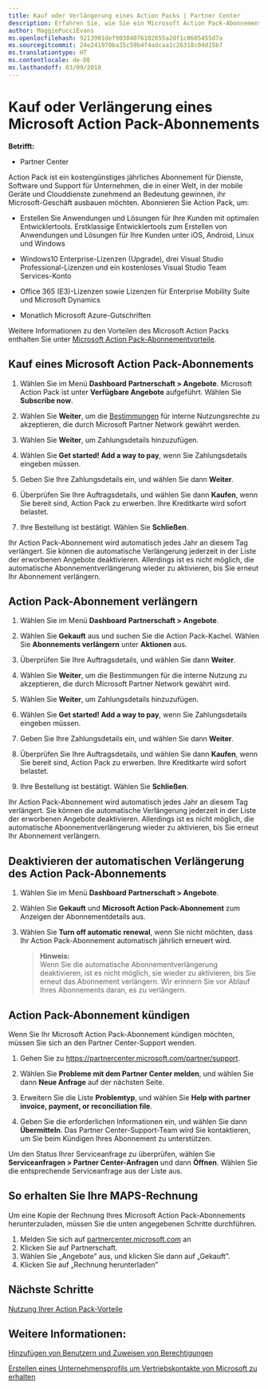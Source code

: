 ```yaml
---
title: Kauf oder Verlängerung eines Action Packs | Partner Center
description: Erfahren Sie, wie Sie ein Microsoft Action Pack-Abonnement kaufen oder verlängern.
author: MaggiePucciEvans
ms.openlocfilehash: 9213901def90384076102655a2df1c0605455d7a
ms.sourcegitcommit: 24e241970ba35c59b4f4adcaa1c26318c04d15b7
ms.translationtype: HT
ms.contentlocale: de-DE
ms.lasthandoff: 03/09/2018
---
```

# <a name="purchase-or-renew-a-microsoft-action-pack-subscription"></a>Kauf oder Verlängerung eines Microsoft Action Pack-Abonnements

**Betrifft:**

-  Partner Center


Action Pack ist ein kostengünstiges jährliches Abonnement für Dienste, Software und Support für Unternehmen, die in einer Welt, in der mobile Geräte und Clouddienste zunehmend an Bedeutung gewinnen, ihr Microsoft-Geschäft ausbauen möchten. Abonnieren Sie Action Pack, um:

- Erstellen Sie Anwendungen und Lösungen für Ihre Kunden mit optimalen Entwicklertools. Erstklassige Entwicklertools zum Erstellen von Anwendungen und Lösungen für Ihre Kunden unter iOS, Android, Linux und Windows 

- Windows10 Enterprise-Lizenzen (Upgrade), drei Visual Studio Professional-Lizenzen und ein kostenloses Visual Studio Team Services-Konto 

- Office 365 (E3)-Lizenzen sowie Lizenzen für Enterprise Mobility Suite und Microsoft Dynamics 

- Monatlich Microsoft Azure-Gutschriften

Weitere Informationen zu den Vorteilen des Microsoft Action Packs enthalten Sie unter [Microsoft Action Pack-Abonnementvorteile](mpn-action-pack-subscription-benefits.md). 


## <a name="purchase-a-microsoft-action-pack-subscription"></a>Kauf eines Microsoft Action Pack-Abonnements

1. Wählen Sie im Menü **Dashboard** **Partnerschaft > Angebote**. Microsoft Action Pack ist unter **Verfügbare Angebote** aufgeführt. Wählen Sie **Subscribe now**. 

2. Wählen Sie **Weiter**, um die [Bestimmungen](https://go.microsoft.com/fwlink/?linkid=842232) für interne Nutzungsrechte zu akzeptieren, die durch Microsoft Partner Network gewährt werden.  

3. Wählen Sie **Weiter**, um Zahlungsdetails hinzuzufügen. 

4. Wählen Sie **Get started! Add a way to pay**, wenn Sie Zahlungsdetails eingeben müssen. 

5. Geben Sie Ihre Zahlungsdetails ein, und wählen Sie dann **Weiter**.

6. Überprüfen Sie Ihre Auftragsdetails, und wählen Sie dann **Kaufen**, wenn Sie bereit sind, Action Pack zu erwerben. Ihre Kreditkarte wird sofort belastet.

7. Ihre Bestellung ist bestätigt. Wählen Sie **Schließen**.

Ihr Action Pack-Abonnement wird automatisch jedes Jahr an diesem Tag verlängert. Sie können die automatische Verlängerung jederzeit in der Liste der erworbenen Angebote deaktivieren. Allerdings ist es nicht möglich, die automatische Abonnementverlängerung wieder zu aktivieren, bis Sie erneut Ihr Abonnement verlängern. 


## <a name="renew-your-action-pack-subscription"></a>Action Pack-Abonnement verlängern

1. Wählen Sie im Menü **Dashboard** **Partnerschaft > Angebote**.  

2. Wählen Sie **Gekauft** aus und suchen Sie die Action Pack-Kachel. Wählen Sie **Abonnements verlängern** unter **Aktionen** aus.  

3. Überprüfen Sie Ihre Auftragsdetails, und wählen Sie dann **Weiter**.

4. Wählen Sie **Weiter**, um die Bestimmungen für die interne Nutzung zu akzeptieren, die durch Microsoft Partner Network gewährt wird.  

5. Wählen Sie **Weiter**, um Zahlungsdetails hinzuzufügen. 

6. Wählen Sie **Get started! Add a way to pay**, wenn Sie Zahlungsdetails eingeben müssen. 

7. Geben Sie Ihre Zahlungsdetails ein, und wählen Sie dann **Weiter**.

8. Überprüfen Sie Ihre Auftragsdetails, und wählen Sie dann **Kaufen**, wenn Sie bereit sind, Action Pack zu erwerben. Ihre Kreditkarte wird sofort belastet.

9. Ihre Bestellung ist bestätigt. Wählen Sie **Schließen**.

Ihr Action Pack-Abonnement wird automatisch jedes Jahr an diesem Tag verlängert. Sie können die automatische Verlängerung jederzeit in der Liste der erworbenen Angebote deaktivieren. Allerdings ist es nicht möglich, die automatische Abonnementverlängerung wieder zu aktivieren, bis Sie erneut Ihr Abonnement verlängern. 


## <a name="turn-off-automatic-action-pack-subscription-renewal"></a>Deaktivieren der automatischen Verlängerung des Action Pack-Abonnements

1. Wählen Sie im Menü **Dashboard** **Partnerschaft > Angebote**. 

2. Wählen Sie **Gekauft** und **Microsoft Action Pack-Abonnement** zum Anzeigen der Abonnementdetails aus. 

3. Wählen Sie **Turn off automatic renewal**, wenn Sie nicht möchten, dass Ihr Action Pack-Abonnement automatisch jährlich erneuert wird. 

    >**Hinweis:**<br>
    Wenn Sie die automatische Abonnementverlängerung deaktivieren, ist es nicht möglich, sie wieder zu aktivieren, bis Sie erneut das Abonnement verlängern. Wir erinnern Sie vor Ablauf Ihres Abonnements daran, es zu verlängern.


## <a name="cancel-your-action-pack-subscription"></a>Action Pack-Abonnement kündigen

Wenn Sie Ihr Microsoft Action Pack-Abonnement kündigen möchten, müssen Sie sich an den Partner Center-Support wenden.

1. Gehen Sie zu https://partnercenter.microsoft.com/partner/support.

2. Wählen Sie **Probleme mit dem Partner Center melden**, und wählen Sie dann **Neue Anfrage** auf der nächsten Seite.

3. Erweitern Sie die Liste **Problemtyp**, und wählen Sie **Help with partner invoice, payment, or reconciliation file**. 

4. Geben Sie die erforderlichen Informationen ein, und wählen Sie dann **Übermitteln**. Das Partner Center-Support-Team wird Sie kontaktieren, um Sie beim Kündigen Ihres Abonnement zu unterstützen.

Um den Status Ihrer Serviceanfrage zu überprüfen, wählen Sie **Serviceanfragen > Partner Center-Anfragen** und dann **Öffnen**. Wählen Sie die entsprechende Serviceanfrage aus der Liste aus.  

## <a name="how-to-get-your-maps-invoice"></a>So erhalten Sie Ihre MAPS-Rechnung

Um eine Kopie der Rechnung Ihres Microsoft Action Pack-Abonnements herunterzuladen, müssen Sie die unten angegebenen Schritte durchführen.

1. Melden Sie sich auf [partnercenter.microsoft.com](https://partnercenter.microsoft.com) an 
2. Klicken Sie auf Partnerschaft. 
3. Wählen Sie „Angebote” aus, und klicken Sie dann auf „Gekauft”. 
4. Klicken Sie auf „Rechnung herunterladen”
 
## <a name="next-steps"></a>Nächste Schritte

[Nutzung Ihrer Action Pack-Vorteile](manage-your-partner-network-benefits.md)


## <a name="see-also"></a>Weitere Informationen:

[Hinzufügen von Benutzern und Zuweisen von Berechtigungen](create-user-accounts-and-set-permissions.md)

[Erstellen eines Unternehmensprofils um Vertriebskontakte von Microsoft zu erhalten](create-a-marketing-profile.md)



